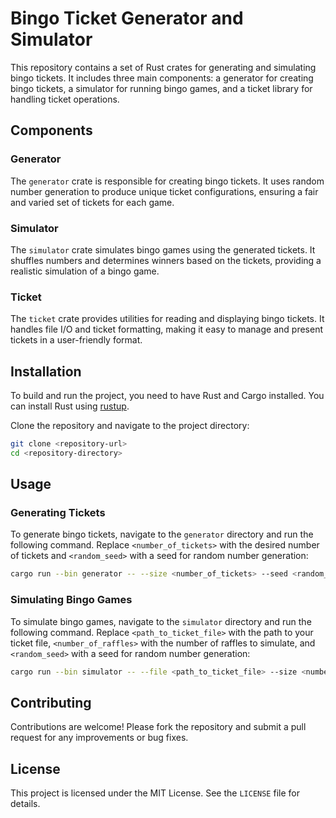 # Bingo Ticket Generator and Simulator

This repository contains a set of Rust crates for generating and simulating bingo tickets. It includes three main components: a generator for creating bingo tickets, a simulator for running bingo games, and a ticket library for handling ticket operations.

## Components

### Generator
The `generator` crate is responsible for creating bingo tickets. It uses random number generation to produce unique ticket configurations, ensuring a fair and varied set of tickets for each game.

### Simulator
The `simulator` crate simulates bingo games using the generated tickets. It shuffles numbers and determines winners based on the tickets, providing a realistic simulation of a bingo game.

### Ticket
The `ticket` crate provides utilities for reading and displaying bingo tickets. It handles file I/O and ticket formatting, making it easy to manage and present tickets in a user-friendly format.

## Installation

To build and run the project, you need to have Rust and Cargo installed. You can install Rust using [rustup](https://rustup.rs/).

Clone the repository and navigate to the project directory:

```bash
git clone <repository-url>
cd <repository-directory>
```

## Usage

### Generating Tickets

To generate bingo tickets, navigate to the `generator` directory and run the following command. Replace `<number_of_tickets>` with the desired number of tickets and `<random_seed>` with a seed for random number generation:

```bash
cargo run --bin generator -- --size <number_of_tickets> --seed <random_seed>
```

### Simulating Bingo Games

To simulate bingo games, navigate to the `simulator` directory and run the following command. Replace `<path_to_ticket_file>` with the path to your ticket file, `<number_of_raffles>` with the number of raffles to simulate, and `<random_seed>` with a seed for random number generation:

```bash
cargo run --bin simulator -- --file <path_to_ticket_file> --size <number_of_raffles> --seed <random_seed>
```

## Contributing

Contributions are welcome! Please fork the repository and submit a pull request for any improvements or bug fixes.

## License

This project is licensed under the MIT License. See the `LICENSE` file for details.
